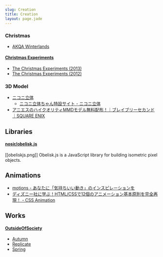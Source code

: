 ```yaml
---
slug: Creation
title: Creation
layout: page.jade
---
```


### Christmas

- [AKQA Winterlands](http://snow.akqa.com/)

#### [Christmas Experiments](http://christmasexperiments.com/)
- [The Christmas Experiments (2013)](http://christmasexperiments.com/2013/)
- [The Christmas Experiments (2012)](http://christmasexperiments.com/2012/)


### 3D Model
- [ニコニ立体](http://3d.nicovideo.jp/)
    - [ニコニ立体ちゃん特設サイト - ニコニ立体](http://3d.nicovideo.jp/alicia/)
- [アニエスのハイクオリティMMDモデル無料配布！｜ブレイブリーセカンド｜SQUARE ENIX](http://www.jp.square-enix.com/second/mmd-download.html)


## Libraries

#### [nosir/obelisk.js](https://github.com/nosir/obelisk.js)  
[[obeliskjs.png]]
Obelisk.js is a JavaScript library for building isometric pixel objects.


## Animations
- [motions - あなたに「気持ちいい動き」のインスピレーションを](http://motions.me/)
- [ディズニー社に学ぶ！HTML/CSSで12個のアニメーション基本原則を完全再現！ - CSS Animation](https://cssanimation.rocks/jp/principles/)


## Works

#### [OutsideOfSociety](http://oos.moxiecode.com/blog/)
- [Autumn](http://oos.moxiecode.com/js_webgl/autumn/)
- [Replicate](http://oos.moxiecode.com/js_webgl/replicate/)
- [Spring](http://oos.moxiecode.com/js_webgl/spring/)
